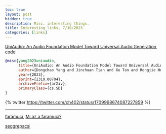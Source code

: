 ```yaml
---
toc: true
layout: post
hidden: true
description: Misc. interesting things.
title: Interesting links, 7/10/2023
categories: [links]
---
```


[UniAudio: An Audio Foundation Model Toward Universal Audio Generation](https://browse.arxiv.org/abs/2310.00704), [code](https://github.com/yangdongchao/UniAudio)

```bibtex
@misc{yang2023uniaudio,
      title={UniAudio: An Audio Foundation Model Toward Universal Audio Generation}, 
      author={Dongchao Yang and Jinchuan Tian and Xu Tan and Rongjie Huang and Songxiang Liu and Xuankai Chang and Jiatong Shi and Sheng Zhao and Jiang Bian and Xixin Wu and Zhou Zhao and Helen Meng},
      year={2023},
      eprint={2310.00704},
      archivePrefix={arXiv},
      primaryClass={cs.SD}
}
```

{% twitter https://twitter.com/ch402/status/1709998674087227859 %}



---

[faramuci](https://nagyszotar.nytud.hu/dictsearch.html?entryid=21332),
[Mi az a faramuci?](https://www.nyest.hu/hirek/mi-az-a-faramuci)

[seggrepacsi](https://glosbe.com/hu/en/seggrepacsi)



